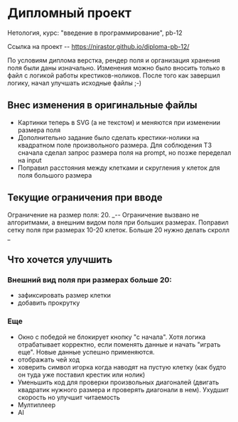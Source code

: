 # Дипломный проект
Нетология, курс: "введение в программирование", pb-12

Ссылка на проект -- https://nirastor.github.io/diploma-pb-12/

По условиям диплома верстка, рендер поля и организация хранения поля были даны изначально. Изменения можно было вносить только в файл с логикой работы крестиков-ноликов. После того как завершил логику, начал улучшать исходные файлы ;-)

## Внес изменения в оригинальные файлы
- Картинки теперь в SVG (а не текстом) и меняются при изменении размера поля
- Дополнительно задание было сделать крестики-нолики на квадратном поле произвольного размера. Для соблюдения ТЗ сначала сделал запрос размера поля на prompt, но позже переделал на input
- Поправил расстояния между клетками и скругления у клеток для поля большого размера

## Текущие ограничения при вводе
Ограничение на размер поля: 20. _-- Ограничение вызвано не алгоритмами, а внешним видом поля при больших размерах. Поправил сетку поля  при размерах 10-20 клеток. Больше 20 нужно делать скролл _

## Что хочется улучшить
### Внешний вид поля при размерах больше 20:
- зафиксировать размер клетки
- добавить прокрутку

### Еще
- Окно с победой не блокирует кнопку "с начала". Хотя логика отрабатывает корректно, если поменять данные и начать "играть еще". Новые данные успешно применяются.
- отображать чей ход
- ховерить символ игорка когда наводят на пустую клетку (как будто он туда уже поставил крестик или нолик)
- Уменьшить код для проверки произвольных диагоналей (двигать квадратик нужного размера и проверять диагонали в нем). Ухудшит скорость но улучшит читаемость
- Мултиплеер
- AI
